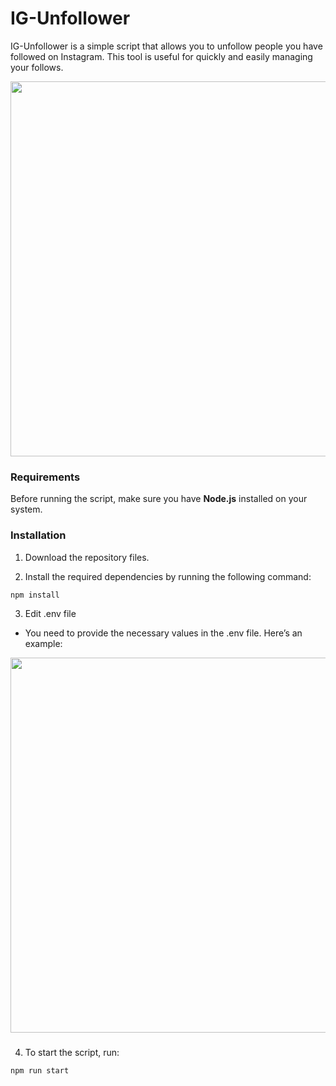 # IG-Unfollower

IG-Unfollower is a simple script that allows you to unfollow people you have followed on Instagram. This tool is useful for quickly and easily managing your follows.

<img src="https://github.com/user-attachments/assets/999cc7bd-8ef4-4880-9c00-988f820e9218" width="600px">

### Requirements

Before running the script, make sure you have **Node.js** installed on your system.

### Installation

1. Download the repository files.

2. Install the required dependencies by running the following command:

```bash
npm install
```

3. Edit .env file
 - You need to provide the necessary values in the .env file. Here’s an example:
 <img src="https://github.com/user-attachments/assets/8b4af065-944e-4b60-a2c6-bca88fed89f5" width="600px">

###
 
4. To start the script, run:

```bash
npm run start
```
